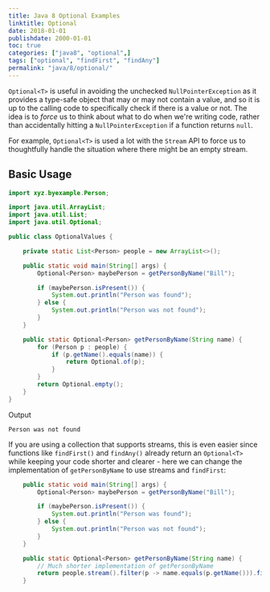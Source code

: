 ```yaml
---
title: Java 8 Optional Examples
linktitle: Optional
date: 2018-01-01
publishdate: 2000-01-01
toc: true
categories: ["java8", "optional",]
tags: ["optional", "findFirst", "findAny"]
permalink: "java/8/optional/"
---
```


`Optional<T>` is useful in avoiding the unchecked `NullPointerException` 
as it provides a type-safe object that may or may not
contain a value, and so it is up to the calling code to specifically check if
there is a value or not.  The idea is to *force* us to think about what to do
when we're writing code, rather than accidentally hitting a `NullPointerException` if a function returns `null`.

For example, `Optional<T>` is used a lot with the `Stream` API to force us to
thoughtfully handle the situation where there might be an empty stream.

## Basic Usage

```java
import xyz.byexample.Person;

import java.util.ArrayList;
import java.util.List;
import java.util.Optional;

public class OptionalValues {

    private static List<Person> people = new ArrayList<>();

    public static void main(String[] args) {
        Optional<Person> maybePerson = getPersonByName("Bill");

        if (maybePerson.isPresent()) {
            System.out.println("Person was found");
        } else {
            System.out.println("Person was not found");
        }
    }

    public static Optional<Person> getPersonByName(String name) {
        for (Person p : people) {
            if (p.getName().equals(name)) {
                return Optional.of(p);
            }
        }
        return Optional.empty();
    }
}
```
Output
```
Person was not found
```

If you are using a collection that supports streams, this is even easier since
functions like `findFirst()` and `findAny()` already return an `Optional<T>`
while keeping your code shorter and clearer - here we can change the implementation
of `getPersonByName` to use streams and `findFirst`:

```java
    public static void main(String[] args) {
        Optional<Person> maybePerson = getPersonByName("Bill");

        if (maybePerson.isPresent()) {
            System.out.println("Person was found");
        } else {
            System.out.println("Person was not found");
        }
    }

    public static Optional<Person> getPersonByName(String name) {
        // Much shorter implementation of getPersonByName
        return people.stream().filter(p -> name.equals(p.getName())).findFirst();
    }
```